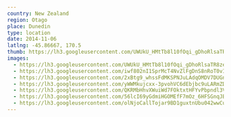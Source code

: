 ```yaml
---
country: New Zealand
region: Otago
place: Dunedin
type: location
date: 2014-11-06
latlng: -45.86667, 170.5
thumb: https://lh3.googleusercontent.com/UWUkU_HMtTb8l10fOqi_gDhoRlsaTR8zeHckgdnm33_1_rtL9VLx7HvQCZH1qi1kJ5GvBQZd6qAA9EwyWqw8VBD2uOzAzupQRgz-kv7zosHzaLMCch-SnBoPuNoVqQV_8z02DhMS-w
images:
  - https://lh3.googleusercontent.com/UWUkU_HMtTb8l10fOqi_gDhoRlsaTR8zeHckgdnm33_1_rtL9VLx7HvQCZH1qi1kJ5GvBQZd6qAA9EwyWqw8VBD2uOzAzupQRgz-kv7zosHzaLMCch-SnBoPuNoVqQV_8z02DhMS-w
  - https://lh3.googleusercontent.com/iwf802nI1SprMcT4NvZlFgDnS8nRoT0vIslBQm-dQSclzY_jS-F3V-sEZ4t2wisrqt0cB_hvWboJqSbEsA8F2HsIpV_Z4Hbo5a8cl8z3OJhh1F7WdqcDYuaA0Qoe2DhPo-3QPVSEFw
  - https://lh3.googleusercontent.com/2xBtg9_whssFdMKSPNJuLAdqOMDV7DUGnRTuBPwcgCQfMHOIaR1wgajjlgl1CKGfJy1k-d196s9oBoDqIn2l_RL4sZZ_pftfYnyL7dcBwCpO3wJNJ_2-A6J2cCjr2GJ8cfn2gzM2HA
  - https://lh3.googleusercontent.com/yWWMkujcxx-3pvohVC6dEbjbc9uLARmZDl7YBGMhD_DylsSFks-C_4Uj81688uQAkRZkRM6_4smDsTXqEscwO5q-zBYyTBtlZ3mKcxjXlPIREcPbKU-SKcWOzzVqFQX-EAgUSXTjmA
  - https://lh3.googleusercontent.com/QKRMbHhvXWuiWd7FOktxtHFYvPbpndl3VuIIUXu7dNrPWjfBmbuojouG4PsVW4velxXwftuokKkwxQT36MSqZ1aiolDaMyPXHZ0zA7UTiyVuNWxSUayO2rbYbyaiUU2WDxjIGTThWA
  - https://lh3.googleusercontent.com/56lcI69yGdmiHGOMEfF7mOz_6HFSGnqJB-rW1g6Uv7T-NSIvZBWcTn6uDP2dbFjJqXdo33EWI0Ib5p72zjBJMY634zqWfEeC3txfZhBAvt7r68PZu1a8dWv3_TVGNI6Nwvb2TQ7x3A
  - https://lh3.googleusercontent.com/olNjoCallTojar9BD1guxtnUbu042wwCucmQt6Yjr826-Qpmgm089yuoPDkfAWJaLOEkib2-LYhq9wVm6OksAoGIslUSjbrCkFpESWBX6MIafv-yFE4HvuE7wHbKS6gX5XPPRx3Ltw
---
```

